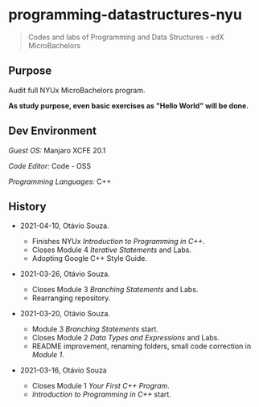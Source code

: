 # programming-datastructures-nyu

> Codes and labs of Programming and Data Structures - edX MicroBachelors

## Purpose

Audit full NYUx MicroBachelors program.

**As study purpose, even basic exercises as "Hello World" will be done.**

## Dev Environment

_Guest OS:_ Manjaro XCFE 20.1

_Code Editor:_ Code - OSS

_Programming Languages:_ C++

## History

- 2021-04-10, Otávio Souza.
  - Finishes NYUx _Introduction to Programming in C++_.
  - Closes Module 4 _Iterative Statements_ and Labs.
  - Adopting Google C++ Style Guide.

- 2021-03-26, Otávio Souza.
  - Closes Module 3 _Branching Statements_ and Labs.
  - Rearranging repository.

- 2021-03-20, Otávio Souza.
  - Module 3 _Branching Statements_ start.
  - Closes Module 2 _Data Types and Expressions_ and Labs.
  - README improvement, renaming folders, small code correction in _Module 1_.

- 2021-03-16, Otávio Souza
  - Closes Module 1 _Your First C++ Program_.
  - _Introduction to Programming in C++_ start.
